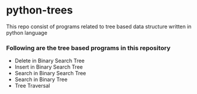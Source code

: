 # python-trees
This repo consist of programs related to tree based data structure written in python language

### Following are the tree based programs in this repository  ###
* Delete in Binary Search Tree
* Insert in Binary Search Tree
* Search in Binary Search Tree
* Search in Binary Tree
* Tree Traversal
